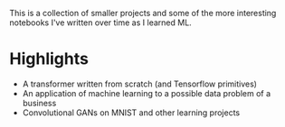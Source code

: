 This is a collection of smaller projects and some of the more interesting notebooks I've written over time as I learned ML. 
# Highlights
- A transformer written from scratch (and Tensorflow primitives)
- An application of machine learning to a possible data problem of a business
- Convolutional GANs on MNIST and other learning projects
